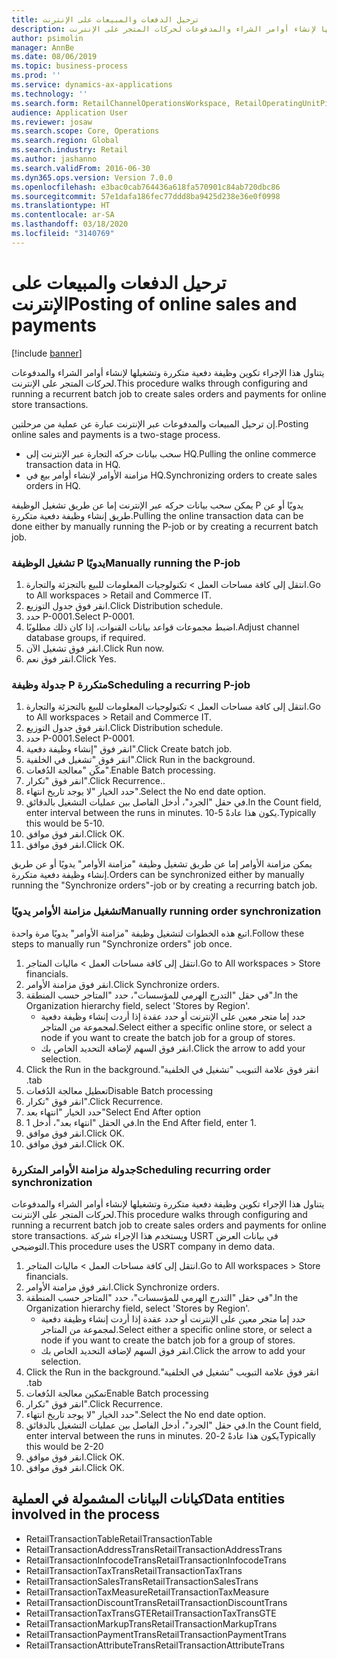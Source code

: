 ```yaml
---
title: ترحيل الدفعات والمبيعات على الإنترنت
description: يتناول هذا الإجراء تكوين وظيفة دفعية متكررة وتشغيلها لإنشاء أوامر الشراء والمدفوعات لحركات المتجر على الإنترنت.
author: psimolin
manager: AnnBe
ms.date: 08/06/2019
ms.topic: business-process
ms.prod: ''
ms.service: dynamics-ax-applications
ms.technology: ''
ms.search.form: RetailChannelOperationsWorkspace, RetailOperatingUnitPicker, SysRecurrence
audience: Application User
ms.reviewer: josaw
ms.search.scope: Core, Operations
ms.search.region: Global
ms.search.industry: Retail
ms.author: jashanno
ms.search.validFrom: 2016-06-30
ms.dyn365.ops.version: Version 7.0.0
ms.openlocfilehash: e3bac0cab764436a618fa570901c84ab720dbc86
ms.sourcegitcommit: 57e1dafa186fec77ddd8ba9425d238e36e0f0998
ms.translationtype: HT
ms.contentlocale: ar-SA
ms.lasthandoff: 03/18/2020
ms.locfileid: "3140769"
---
```

# <a name="posting-of-online-sales-and-payments"></a><span data-ttu-id="7163b-103">ترحيل الدفعات والمبيعات على الإنترنت</span><span class="sxs-lookup"><span data-stu-id="7163b-103">Posting of online sales and payments</span></span>

[!include [banner](../includes/banner.md)]

<span data-ttu-id="7163b-104">يتناول هذا الإجراء تكوين وظيفة دفعية متكررة وتشغيلها لإنشاء أوامر الشراء والمدفوعات لحركات المتجر على الإنترنت.</span><span class="sxs-lookup"><span data-stu-id="7163b-104">This procedure walks through configuring and running a recurrent batch job to create sales orders and payments for online store transactions.</span></span>

<span data-ttu-id="7163b-105">إن ترحيل المبيعات والمدفوعات عبر الإنترنت عبارة عن عملية من مرحلتين.</span><span class="sxs-lookup"><span data-stu-id="7163b-105">Posting online sales and payments is a two-stage process.</span></span>

- <span data-ttu-id="7163b-106">سحب بيانات حركه التجارة عبر الإنترنت إلى HQ.</span><span class="sxs-lookup"><span data-stu-id="7163b-106">Pulling the online commerce transaction data in HQ.</span></span>
- <span data-ttu-id="7163b-107">مزامنة الأوامر لإنشاء أوامر بيع في HQ.</span><span class="sxs-lookup"><span data-stu-id="7163b-107">Synchronizing orders to create sales orders in HQ.</span></span>

<span data-ttu-id="7163b-108">يمكن سحب بيانات حركه عبر الإنترنت إما عن طريق تشغيل الوظيفة P يدويًا أو عن طريق إنشاء وظيفة دفعية متكررة.</span><span class="sxs-lookup"><span data-stu-id="7163b-108">Pulling the online transaction data can be done either by manually running the P-job or by creating a recurrent batch job.</span></span>

### <a name="manually-running-the-p-job"></a><span data-ttu-id="7163b-109">تشغيل الوظيفة P يدويًا</span><span class="sxs-lookup"><span data-stu-id="7163b-109">Manually running the P-job</span></span>

1. <span data-ttu-id="7163b-110">انتقل إلى كافة مساحات العمل > تكنولوجيات المعلومات للبيع بالتجزئة والتجارة.</span><span class="sxs-lookup"><span data-stu-id="7163b-110">Go to All workspaces > Retail and Commerce IT.</span></span>
2. <span data-ttu-id="7163b-111">انقر فوق جدول التوزيع.</span><span class="sxs-lookup"><span data-stu-id="7163b-111">Click Distribution schedule.</span></span>
3. <span data-ttu-id="7163b-112">حدد P-0001.</span><span class="sxs-lookup"><span data-stu-id="7163b-112">Select P-0001.</span></span>
4. <span data-ttu-id="7163b-113">اضبط مجموعات قواعد بيانات القنوات، إذا كان ذلك مطلوبًا.</span><span class="sxs-lookup"><span data-stu-id="7163b-113">Adjust channel database groups, if required.</span></span>
5. <span data-ttu-id="7163b-114">انقر فوق تشغيل الآن.</span><span class="sxs-lookup"><span data-stu-id="7163b-114">Click Run now.</span></span>
6. <span data-ttu-id="7163b-115">انقر فوق نعم.</span><span class="sxs-lookup"><span data-stu-id="7163b-115">Click Yes.</span></span>

### <a name="scheduling-a-recurring-p-job"></a><span data-ttu-id="7163b-116">جدولة وظيفة P متكررة</span><span class="sxs-lookup"><span data-stu-id="7163b-116">Scheduling a recurring P-job</span></span>

1. <span data-ttu-id="7163b-117">انتقل إلى كافة مساحات العمل > تكنولوجيات المعلومات للبيع بالتجزئة والتجارة.</span><span class="sxs-lookup"><span data-stu-id="7163b-117">Go to All workspaces > Retail and Commerce IT.</span></span>
2. <span data-ttu-id="7163b-118">انقر فوق جدول التوزيع.</span><span class="sxs-lookup"><span data-stu-id="7163b-118">Click Distribution schedule.</span></span>
3. <span data-ttu-id="7163b-119">حدد P-0001.</span><span class="sxs-lookup"><span data-stu-id="7163b-119">Select P-0001.</span></span>
4. <span data-ttu-id="7163b-120">انقر فوق "إنشاء وظيفة دفعية".</span><span class="sxs-lookup"><span data-stu-id="7163b-120">Click Create batch job.</span></span>
5. <span data-ttu-id="7163b-121">انقر فوق "تشغيل في الخلفية".</span><span class="sxs-lookup"><span data-stu-id="7163b-121">Click Run in the background.</span></span>
5. <span data-ttu-id="7163b-122">مكّن "معالجة الدُفعات".</span><span class="sxs-lookup"><span data-stu-id="7163b-122">Enable Batch processing.</span></span>
6. <span data-ttu-id="7163b-123">انقر فوق "تكرار".</span><span class="sxs-lookup"><span data-stu-id="7163b-123">Click Recurrence..</span></span>
7. <span data-ttu-id="7163b-124">حدد الخيار "‏‫لا يوجد تاريخ انتهاء‬".</span><span class="sxs-lookup"><span data-stu-id="7163b-124">Select the No end date option.</span></span>
8. <span data-ttu-id="7163b-125">في حقل "الجرد"، أدخل الفاصل بين عمليات التشغيل بالدقائق.</span><span class="sxs-lookup"><span data-stu-id="7163b-125">In the Count field, enter interval between the runs in minutes.</span></span> <span data-ttu-id="7163b-126">يكون هذا عادةً 5-10.</span><span class="sxs-lookup"><span data-stu-id="7163b-126">Typically this would be 5-10.</span></span>
9. <span data-ttu-id="7163b-127">انقر فوق موافق.</span><span class="sxs-lookup"><span data-stu-id="7163b-127">Click OK.</span></span>
10. <span data-ttu-id="7163b-128">انقر فوق موافق.</span><span class="sxs-lookup"><span data-stu-id="7163b-128">Click OK.</span></span>

<span data-ttu-id="7163b-129">يمكن مزامنة الأوامر إما عن طريق تشغيل وظيفة "مزامنة الأوامر" يدويًا أو عن طريق إنشاء وظيفة دفعية متكررة.</span><span class="sxs-lookup"><span data-stu-id="7163b-129">Orders can be synchronized either by manually running the "Synchronize orders"-job or by creating a recurring batch job.</span></span>

### <a name="manually-running-order-synchronization"></a><span data-ttu-id="7163b-130">تشغيل مزامنة الأوامر يدويًا</span><span class="sxs-lookup"><span data-stu-id="7163b-130">Manually running order synchronization</span></span> 

<span data-ttu-id="7163b-131">اتبع هذه الخطوات لتشغيل وظيفة "مزامنة الأوامر" يدويًا مرة واحدة.</span><span class="sxs-lookup"><span data-stu-id="7163b-131">Follow these steps to manually run "Synchronize orders" job once.</span></span>

1. <span data-ttu-id="7163b-132">انتقل إلى كافة مساحات العمل > ماليات المتاجر.</span><span class="sxs-lookup"><span data-stu-id="7163b-132">Go to All workspaces > Store financials.</span></span>
2. <span data-ttu-id="7163b-133">انقر فوق مزامنة الأوامر.</span><span class="sxs-lookup"><span data-stu-id="7163b-133">Click Synchronize orders.</span></span>
3. <span data-ttu-id="7163b-134">في حقل "‏‫التدرج الهرمي للمؤسسات‬"، حدد "المتاجر حسب المنطقة".</span><span class="sxs-lookup"><span data-stu-id="7163b-134">In the Organization hierarchy field, select 'Stores by Region'.</span></span>
    * <span data-ttu-id="7163b-135">حدد إما متجر معين على الإنترنت أو حدد عقدة إذا أردت إنشاء وظيفة دفعية لمجموعة من المتاجر.</span><span class="sxs-lookup"><span data-stu-id="7163b-135">Select either a specific online store, or select a node if you want to create the batch job for a group of stores.</span></span>  
    * <span data-ttu-id="7163b-136">انقر فوق السهم لإضافة التحديد الخاص بك.</span><span class="sxs-lookup"><span data-stu-id="7163b-136">Click the arrow to add your selection.</span></span>  
4. <span data-ttu-id="7163b-137">انقر فوق علامة التبويب "‏‫تشغيل في الخلفية".</span><span class="sxs-lookup"><span data-stu-id="7163b-137">Click the Run in the background tab.</span></span>
5. <span data-ttu-id="7163b-138">تعطيل معالجة الدُفعات</span><span class="sxs-lookup"><span data-stu-id="7163b-138">Disable Batch processing</span></span>
6. <span data-ttu-id="7163b-139">انقر فوق "تكرار".</span><span class="sxs-lookup"><span data-stu-id="7163b-139">Click Recurrence.</span></span>
7. <span data-ttu-id="7163b-140">حدد الخيار "انتهاء بعد"</span><span class="sxs-lookup"><span data-stu-id="7163b-140">Select End After option</span></span>
8. <span data-ttu-id="7163b-141">في الحقل "انتهاء بعد"، أدخل 1.</span><span class="sxs-lookup"><span data-stu-id="7163b-141">In the End After field, enter 1.</span></span>
9. <span data-ttu-id="7163b-142">انقر فوق موافق.</span><span class="sxs-lookup"><span data-stu-id="7163b-142">Click OK.</span></span>
10. <span data-ttu-id="7163b-143">انقر فوق موافق.</span><span class="sxs-lookup"><span data-stu-id="7163b-143">Click OK.</span></span>

### <a name="scheduling-recurring-order-synchronization"></a><span data-ttu-id="7163b-144">جدولة مزامنة الأوامر المتكررة</span><span class="sxs-lookup"><span data-stu-id="7163b-144">Scheduling recurring order synchronization</span></span>

<span data-ttu-id="7163b-145">يتناول هذا الإجراء تكوين وظيفة دفعية متكررة وتشغيلها لإنشاء أوامر الشراء والمدفوعات لحركات المتجر على الإنترنت.</span><span class="sxs-lookup"><span data-stu-id="7163b-145">This procedure walks through configuring and running a recurrent batch job to create sales orders and payments for online store transactions.</span></span> <span data-ttu-id="7163b-146">ويستخدم هذا الإجراء شركة USRT في بيانات العرض التوضيحي.</span><span class="sxs-lookup"><span data-stu-id="7163b-146">This procedure uses the USRT company in demo data.</span></span>

1. <span data-ttu-id="7163b-147">انتقل إلى كافة مساحات العمل > ماليات المتاجر.</span><span class="sxs-lookup"><span data-stu-id="7163b-147">Go to All workspaces > Store financials.</span></span>
2. <span data-ttu-id="7163b-148">انقر فوق مزامنة الأوامر.</span><span class="sxs-lookup"><span data-stu-id="7163b-148">Click Synchronize orders.</span></span>
3. <span data-ttu-id="7163b-149">في حقل "‏‫التدرج الهرمي للمؤسسات‬"، حدد "المتاجر حسب المنطقة".</span><span class="sxs-lookup"><span data-stu-id="7163b-149">In the Organization hierarchy field, select 'Stores by Region'.</span></span>
    * <span data-ttu-id="7163b-150">حدد إما متجر معين على الإنترنت أو حدد عقدة إذا أردت إنشاء وظيفة دفعية لمجموعة من المتاجر.</span><span class="sxs-lookup"><span data-stu-id="7163b-150">Select either a specific online store, or select a node if you want to create the batch job for a group of stores.</span></span>  
    * <span data-ttu-id="7163b-151">انقر فوق السهم لإضافة التحديد الخاص بك.</span><span class="sxs-lookup"><span data-stu-id="7163b-151">Click the arrow to add your selection.</span></span>  
4. <span data-ttu-id="7163b-152">انقر فوق علامة التبويب "‏‫تشغيل في الخلفية".</span><span class="sxs-lookup"><span data-stu-id="7163b-152">Click the Run in the background tab.</span></span>
5. <span data-ttu-id="7163b-153">تمكين معالجة الدُفعات</span><span class="sxs-lookup"><span data-stu-id="7163b-153">Enable Batch processing</span></span>
6. <span data-ttu-id="7163b-154">انقر فوق "تكرار".</span><span class="sxs-lookup"><span data-stu-id="7163b-154">Click Recurrence.</span></span>
7. <span data-ttu-id="7163b-155">حدد الخيار "‏‫لا يوجد تاريخ انتهاء‬".</span><span class="sxs-lookup"><span data-stu-id="7163b-155">Select the No end date option.</span></span>
8. <span data-ttu-id="7163b-156">في حقل "الجرد"، أدخل الفاصل بين عمليات التشغيل بالدقائق.</span><span class="sxs-lookup"><span data-stu-id="7163b-156">In the Count field, enter interval between the runs in minutes.</span></span> <span data-ttu-id="7163b-157">يكون هذا عادةً 2-20</span><span class="sxs-lookup"><span data-stu-id="7163b-157">Typically this would be 2-20</span></span>
9. <span data-ttu-id="7163b-158">انقر فوق موافق.</span><span class="sxs-lookup"><span data-stu-id="7163b-158">Click OK.</span></span>
10. <span data-ttu-id="7163b-159">انقر فوق موافق.</span><span class="sxs-lookup"><span data-stu-id="7163b-159">Click OK.</span></span>

## <a name="data-entities-involved-in-the-process"></a><span data-ttu-id="7163b-160">كيانات البيانات المشمولة في العملية</span><span class="sxs-lookup"><span data-stu-id="7163b-160">Data entities involved in the process</span></span>

- <span data-ttu-id="7163b-161">RetailTransactionTable</span><span class="sxs-lookup"><span data-stu-id="7163b-161">RetailTransactionTable</span></span>
- <span data-ttu-id="7163b-162">RetailTransactionAddressTrans</span><span class="sxs-lookup"><span data-stu-id="7163b-162">RetailTransactionAddressTrans</span></span>
- <span data-ttu-id="7163b-163">RetailTransactionInfocodeTrans</span><span class="sxs-lookup"><span data-stu-id="7163b-163">RetailTransactionInfocodeTrans</span></span>
- <span data-ttu-id="7163b-164">RetailTransactionTaxTrans</span><span class="sxs-lookup"><span data-stu-id="7163b-164">RetailTransactionTaxTrans</span></span>
- <span data-ttu-id="7163b-165">RetailTransactionSalesTrans</span><span class="sxs-lookup"><span data-stu-id="7163b-165">RetailTransactionSalesTrans</span></span>
- <span data-ttu-id="7163b-166">RetailTransactionTaxMeasure</span><span class="sxs-lookup"><span data-stu-id="7163b-166">RetailTransactionTaxMeasure</span></span>
- <span data-ttu-id="7163b-167">RetailTransactionDiscountTrans</span><span class="sxs-lookup"><span data-stu-id="7163b-167">RetailTransactionDiscountTrans</span></span>
- <span data-ttu-id="7163b-168">RetailTransactionTaxTransGTE</span><span class="sxs-lookup"><span data-stu-id="7163b-168">RetailTransactionTaxTransGTE</span></span>
- <span data-ttu-id="7163b-169">RetailTransactionMarkupTrans</span><span class="sxs-lookup"><span data-stu-id="7163b-169">RetailTransactionMarkupTrans</span></span>
- <span data-ttu-id="7163b-170">RetailTransactionPaymentTrans</span><span class="sxs-lookup"><span data-stu-id="7163b-170">RetailTransactionPaymentTrans</span></span>
- <span data-ttu-id="7163b-171">RetailTransactionAttributeTrans</span><span class="sxs-lookup"><span data-stu-id="7163b-171">RetailTransactionAttributeTrans</span></span>
